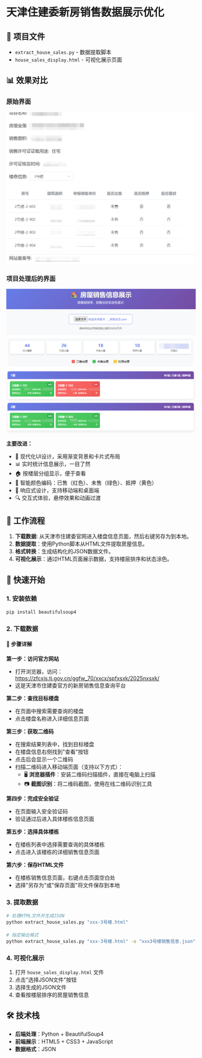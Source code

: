 # 天津住建委新房销售数据展示优化


## 📁 项目文件

- `extract_house_sales.py` - 数据提取脚本
- `house_sales_display.html` - 可视化展示页面

## 📊 效果对比

### 原始界面
![原始界面](image1.png)

### 项目处理后的界面
![优化后的界面](image2.png)

**主要改进：**
- 🎨 现代化UI设计，采用渐变背景和卡片式布局
- 📊 实时统计信息展示，一目了然
- 🏠 按楼层分组显示，便于查看
- 🎯 智能颜色编码：已售（红色）、未售（绿色）、抵押（黄色）
- 📱 响应式设计，支持移动端和桌面端
- 🔍 交互式体验，悬停效果和动画过渡


## 🔄 工作流程
1. **下载数据**: 从天津市住建委官网进入楼盘信息页面，然后右键另存为到本地。
1. **数据提取**：使用Python脚本从HTML文件提取房屋信息。
2. **格式转换**：生成结构化的JSON数据文件。
3. **可视化展示**：通过HTML页面展示数据，支持楼层排序和状态涂色。


## 🚀 快速开始

### 1. 安装依赖

```bash
pip install beautifulsoup4
```

### 2. 下载数据

#### 📍 步骤详解

**第一步：访问官方网站**
- 打开浏览器，访问：https://zfcxjs.tj.gov.cn/ggfw_70/xxcx/spfxsxk/2025nxsxk/
- 这是天津市住建委官方的新房销售信息查询平台

**第二步：查找目标楼盘**
- 在页面中搜索需要查询的楼盘
- 点击楼盘名称进入详细信息页面

**第三步：获取二维码**
- 在搜索结果列表中，找到目标楼盘
- 在楼盘信息右侧找到"查看"按钮
- 点击后会显示一个二维码
- 扫描二维码进入移动端页面（支持以下方式）：
  - 🖥️ **浏览器插件**：安装二维码扫描插件，直接在电脑上扫描
  - 📷 **截图识别**：将二维码截图，使用在线二维码识别工具

**第四步：完成安全验证**
- 在页面输入安全验证码
- 验证通过后进入具体楼栋信息页面

**第五步：选择具体楼栋**
- 在楼栋列表中选择需要查询的具体楼栋
- 点击进入该楼栋的详细销售信息页面

**第六步：保存HTML文件**
- 在楼栋销售信息页面，右键点击页面空白处
- 选择"另存为"或"保存页面"将文件保存到本地


### 3. 提取数据

```bash
# 处理HTML文件并生成JSON
python extract_house_sales.py "xxx-3号楼.html"

# 指定输出格式
python extract_house_sales.py "xxx-3号楼.html" -o "xxx3号楼销售信息.json"
```

### 4. 可视化展示

1. 打开 `house_sales_display.html` 文件
2. 点击"选择JSON文件"按钮
3. 选择生成的JSON文件
4. 查看按楼层排序的房屋销售信息


## 🛠️ 技术栈

- **后端处理**：Python + BeautifulSoup4
- **前端展示**：HTML5 + CSS3 + JavaScript
- **数据格式**：JSON
